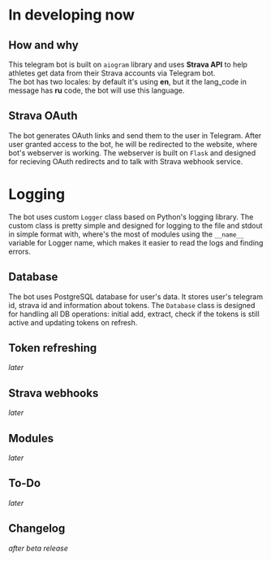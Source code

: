 # In developing now

## How and why
This telegram bot is built on `aiogram` library and uses **Strava API** to help athletes get data from their Strava accounts via Telegram bot.<br>
The bot has two locales: by default it's using **en**, but it the lang_code in message has **ru** code, the bot will use this language.

## Strava OAuth
The bot generates OAuth links and send them to the user in Telegram. After user granted access to the bot, he will be redirected to the website, where bot's webserver is working. The webserver is built on `Flask` and designed for recieving OAuth redirects and to talk with Strava webhook service.

# Logging
The bot uses custom `Logger` class based on Python's logging library. The custom class is pretty simple and designed for logging to the file and stdout in simple format with, where's the most of modules using the `__name__` variable for Logger name, which makes it easier to read the logs and finding errors.

## Database
The bot uses PostgreSQL database for user's data. It stores user's telegram id, strava id and information about tokens. The `Database` class is designed for handling all DB operations: initial add, extract, check if the tokens is still active and updating tokens on refresh.

## Token refreshing
_later_

## Strava webhooks
_later_

## Modules
_later_

## To-Do
_later_

## Changelog
_after beta release_